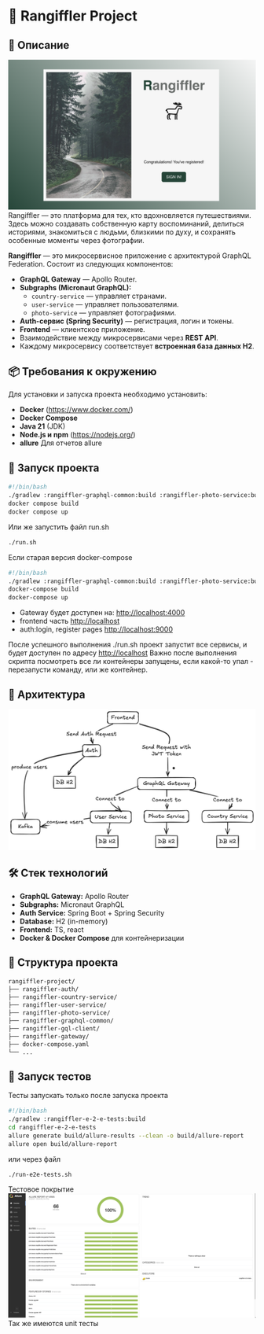 
# 📘 Rangiffler Project

## 🧩 Описание

![Rangiffler](rangiffler.png)
Rangiffler — это платформа для тех, кто вдохновляется путешествиями. Здесь можно создавать собственную карту воспоминаний, делиться историями, знакомиться с людьми, близкими по духу, и сохранять особенные моменты через фотографии.

**Rangiffler** — это микросервисное приложение с архитектурой GraphQL Federation. Состоит из следующих компонентов:

- **GraphQL Gateway** — Apollo Router.
- **Subgraphs (Micronaut GraphQL):**
  - `country-service` — управляет странами.
  - `user-service` — управляет пользователями.
  - `photo-service` — управляет фотографиями.
- **Auth-сервис (Spring Security)** — регистрация, логин и токены.
- **Frontend** — клиентское приложение.
- Взаимодействие между микросервисами через **REST API**.
- Каждому микросервису соответствует **встроенная база данных H2**.

## 📦 Требования к окружению

Для установки и запуска проекта необходимо установить:
- **Docker** (https://www.docker.com/)
- **Docker Compose**
- **Java 21** (JDK)
- **Node.js и npm** (https://nodejs.org/)
- **allure** Для отчетов allure

## 🚀 Запуск проекта

```bash
#!/bin/bash
./gradlew :rangiffler-graphql-common:build :rangiffler-photo-service:build :rangiffler-user-service:build :rangiffler-country-service:build :rangiffler-auth:build
docker compose build
docker compose up
```
Или же запустить файл run.sh
```bash
./run.sh
```
Если старая версия docker-compose
```bash
#!/bin/bash
./gradlew :rangiffler-graphql-common:build :rangiffler-photo-service:build :rangiffler-user-service:build :rangiffler-country-service:build :rangiffler-auth:build
docker-compose build
docker-compose up
```

- Gateway будет доступен на: [http://localhost:4000](http://localhost:4000)
- frontend часть [http://localhost](http://localhost)
- auth:login, register pages  [http://localhost:9000](http://localhost:9000)

После успешного выполнения ./run.sh проект запустит все сервисы, и будет доступен по адресу [http://localhost](http://localhost)
Важно после выполнения скрипта посмотреть все ли контейнеры запущены, если какой-то упал - перезапусти команду, или же контейнер.

## 🧱 Архитектура

![Rangiffler Architecture](services.png)

## 🛠️ Стек технологий

- **GraphQL Gateway:** Apollo Router
- **Subgraphs:** Micronaut GraphQL
- **Auth Service:** Spring Boot + Spring Security
- **Database:** H2 (in-memory)
- **Frontend:** TS, react
- **Docker & Docker Compose** для контейнеризации

## 📂 Структура проекта

```
rangiffler-project/
├── rangiffler-auth/
├── rangiffler-country-service/
├── rangiffler-user-service/
├── rangiffler-photo-service/
├── rangiffler-graphql-common/
├── rangiffler-gql-client/
├── rangiffler-gateway/
├── docker-compose.yaml
└── ...
```

## 🚀 Запуск тестов
Тесты запускать только после запуска проекта
```bash
#!/bin/bash
./gradlew :rangiffler-e-2-e-tests:build
cd rangiffler-e-2-e-tests
allure generate build/allure-results --clean -o build/allure-report
allure open build/allure-report
```
или через файл
```bash
./run-e2e-tests.sh
```
Тестовое покрытие
![Rangiffler Tests](tests.png)
Так же имеются unit тесты
